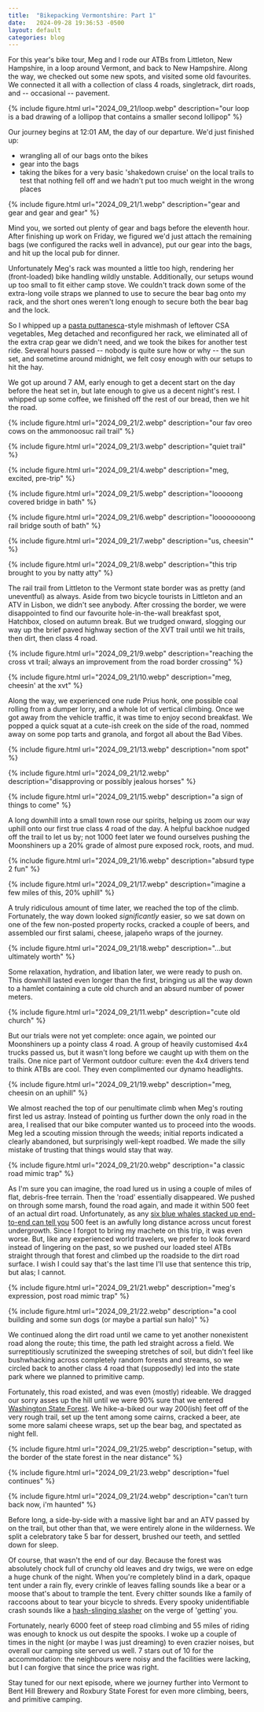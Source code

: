 ```yaml
---
title:  "Bikepacking Vermontshire: Part 1"
date:   2024-09-28 19:36:53 -0500
layout: default
categories: blog
---
```


For this year's bike tour, Meg and I rode our ATBs from Littleton, New Hampshire, in a loop around Vermont, and back to New Hampshire. Along the way, we checked out some new spots, and visited some old favourites. We connected it all with a collection of class 4 roads, singletrack, dirt roads, and -- occasional -- pavement.

<!-- readmore -->


{% include figure.html url="2024_09_21/loop.webp" description="our loop is a bad drawing of a lollipop that contains a smaller second lollipop" %}

Our journey begins at 12:01 AM, the day of our departure. We'd just finished up:

* wrangling all of our bags onto the bikes
* gear into the bags
* taking the bikes for a very basic 'shakedown cruise' on the local trails to test that nothing fell off and we hadn't put too much weight in the wrong places

{% include figure.html url="2024_09_21/1.webp" description="gear and gear and gear and gear" %}

Mind you, we sorted out plenty of gear and bags before the eleventh hour. After finishing up work on Friday, we figured we'd just attach the remaining bags (we configured the racks well in advance), put our gear into the bags, and hit up the local pub for dinner.

Unfortunately Meg's rack was mounted a little too high, rendering her (front-loaded) bike handling wildly unstable. Additionally, our setups wound up too small to fit either camp stove. We couldn't track down some of the extra-long voile straps we planned to use to secure the bear bag onto my rack, and the short ones weren't long enough to secure both the bear bag and the lock.

So I whipped up a [pasta puttanesca](https://snicket.fandom.com/wiki/Pasta_Puttanesca)-style mishmash of leftover CSA vegetables, Meg detached and reconfigured her rack, we eliminated all of the extra crap gear we didn't need, and we took the bikes for another test ride. Several hours passed -- nobody is quite sure how or why -- the sun set, and sometime around midnight, we felt cosy enough with our setups to hit the hay.

We got up around 7 AM, early enough to get a decent start on the day before the heat set in, but late enough to give us a decent night's rest. I whipped up some coffee, we finished off the rest of our bread, then we hit the road.

{% include figure.html url="2024_09_21/2.webp" description="our fav oreo cows on the ammonoosuc rail trail" %}

{% include figure.html url="2024_09_21/3.webp" description="quiet trail" %}

{% include figure.html url="2024_09_21/4.webp" description="meg, excited, pre-trip" %}

{% include figure.html url="2024_09_21/5.webp" description="looooong covered bridge in bath" %}

{% include figure.html url="2024_09_21/6.webp" description="loooooooong rail bridge south of bath" %}

{% include figure.html url="2024_09_21/7.webp" description="us, cheesin'" %}

{% include figure.html url="2024_09_21/8.webp" description="this trip brought to you by natty atty" %}

The rail trail from Littleton to the Vermont state border was as pretty (and uneventful) as always. Aside from two bicycle tourists in Littleton and an ATV in Lisbon, we didn't see anybody. After crossing the border, we were disappointed to find our favourite hole-in-the-wall breakfast spot, Hatchbox, closed on autumn break. But we trudged onward, slogging our way up the brief paved highway section of the XVT trail until we hit trails, then dirt, then class 4 road.

{% include figure.html url="2024_09_21/9.webp" description="reaching the cross vt trail; always an improvement from the road border crossing" %}

{% include figure.html url="2024_09_21/10.webp" description="meg, cheesin' at the xvt" %}

Along the way, we experienced one rude Prius honk, one possible coal rolling from a dumper lorry, and a whole lot of vertical climbing. Once we got away from the vehicle traffic, it was time to enjoy second breakfast. We popped a quick squat at a cute-ish creek on the side of the road, nommed away on some pop tarts and granola, and forgot all about the Bad Vibes.

{% include figure.html url="2024_09_21/13.webp" description="nom spot" %}

{% include figure.html url="2024_09_21/12.webp" description="disapproving or possibly jealous horses" %}

{% include figure.html url="2024_09_21/15.webp" description="a sign of things to come" %}

A long downhill into a small town rose our spirits, helping us zoom our way uphill onto our first true class 4 road of the day. A helpful backhoe nudged off the trail to let us by; not 1000 feet later we found ourselves pushing the Moonshiners up a 20% grade of almost pure exposed rock, roots, and mud.

{% include figure.html url="2024_09_21/16.webp" description="absurd type 2 fun" %}

{% include figure.html url="2024_09_21/17.webp" description="imagine a few miles of this, 20% uphill" %}

A truly ridiculous amount of time later, we reached the top of the climb. Fortunately, the way down looked _significantly_ easier, so we sat down on one of the few non-posted property rocks, cracked a couple of beers, and assembled our first salami, cheese, jalapeño wraps of the journey.

{% include figure.html url="2024_09_21/18.webp" description="...but ultimately worth" %}

Some relaxation, hydration, and libation later, we were ready to push on. This downhill lasted even longer than the first, bringing us all the way down to a hamlet containing a cute old church and an absurd number of power meters.

{% include figure.html url="2024_09_21/11.webp" description="cute old church" %}

But our trials were not yet complete: once again, we pointed our Moonshiners up a pointy class 4 road. A group of heavily customised 4x4 trucks passed us, but it wasn't long before we caught up with them on the trails. One nice part of Vermont outdoor culture: even the 4x4 drivers tend to think ATBs are cool. They even complimented our dynamo headlights.

{% include figure.html url="2024_09_21/19.webp" description="meg, cheesin on an uphill" %}

We almost reached the top of our penultimate climb when Meg's routing first led us astray. Instead of pointing us further down the only road in the area, I realised that our bike computer wanted us to proceed into the woods. Meg led a scouting mission through the weeds; initial reports indicated a clearly abandoned, but surprisingly well-kept roadbed. We made the silly mistake of trusting that things would stay that way.

{% include figure.html url="2024_09_21/20.webp" description="a classic road mimic trap" %}

As I'm sure you can imagine, the road lured us in using a couple of miles of flat, debris-free terrain. Then the 'road' essentially disappeared. We pushed on through some marsh, found the road again, and made it within 500 feet of an actual dirt road. Unfortunately, as any [six blue whales stacked up end-to-end can tell you](https://en.wikipedia.org/wiki/Blue_whale) 500 feet is an awfully long distance across uncut forest undergrowth. Since I forgot to bring my machete on this trip, it was even worse. But, like any experienced world travelers, we prefer to look forward instead of lingering on the past, so we pushed our loaded steel ATBs straight through that forest and climbed up the roadside to the dirt road surface. I wish I could say that's the last time I'll use that sentence this trip, but alas; I cannot.

{% include figure.html url="2024_09_21/21.webp" description="meg's expression, post road mimic trap" %}

{% include figure.html url="2024_09_21/22.webp" description="a cool building and some sun dogs (or maybe a partial sun halo)" %}

We continued along the dirt road until we came to yet another nonexistent road along the route; this time, the path led straight across a field. We surreptitiously scrutinized the sweeping stretches of soil, but didn't feel like bushwhacking across completely random forests and streams, so we circled back to another class 4 road that (supposedly) led into the state park where we planned to primitive camp.

Fortunately, this road existed, and was even (mostly) rideable. We dragged our sorry asses up the hill until we were 90% sure that we entered [Washington State Forest](https://stateparks.com/washington_state_forest_in_vermont.html). We hike-a-biked our way 200(ish) feet off of the very rough trail, set up the tent among some cairns, cracked a beer, ate some more salami cheese wraps, set up the bear bag, and spectated as night fell.

{% include figure.html url="2024_09_21/25.webp" description="setup, with the border of the state forest in the near distance" %}

{% include figure.html url="2024_09_21/23.webp" description="fuel continues" %}

{% include figure.html url="2024_09_21/24.webp" description="can't turn back now, i'm haunted" %}

Before long, a side-by-side with a massive light bar and an ATV passed by on the trail, but other than that, we were entirely alone in the wilderness. We split a celebratory take 5 bar for dessert, brushed our teeth, and settled down for sleep.

Of course, that wasn't the end of our day. Because the forest was absolutely chock full of crunchy old leaves and dry twigs, we were on edge a huge chunk of the night. When you're completely blind in a dark, opaque tent under a rain fly, every crinkle of leaves falling sounds like a bear or a moose that's about to trample the tent. Every chitter sounds like a family of raccoons about to tear your bicycle to shreds. Every spooky unidentifiable crash sounds like a [hash-slinging slasher](https://spongebob.fandom.com/wiki/Hash-slinging_slasher) on the verge of 'getting' you.

Fortunately, nearly 6000 feet of steep road climbing and 55 miles of riding was enough to knock us out despite the spooks. I woke up a couple of times in the night (or maybe I was just dreaming) to even crazier noises, but overall our camping site served us well. 7 stars out of 10 for the accommodation: the neighbours were noisy and the facilities were lacking, but I can forgive that since the price was right.

Stay tuned for our next episode, where we journey further into Vermont to Bent Hill Brewery and Roxbury State Forest for even more climbing, beers, and primitive camping.
